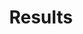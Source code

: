 ---
permalink: /results/
layout: frontpage
header:
  image_fullwidth: head.png
title: "Results"
blank_content: true
widget1:
  title: "Results by Year"
  url: '/results/by_year/'
  image: by_year.jpg
  text: '<b>Prague, Czechia</b> has been chosen as the host of the 16th International Linguistics Olympiad on July 26-30th, 2018. You can find the official website <a href="http://iol.ff.cuni.cz/">here</a>.'
widget2:
  title: "Results by Country"
  url: '/results/by_country/'
  image: by_country.jpg
  text: '<b>Prague, Czechia</b> has been chosen as the host of the 16th International Linguistics Olympiad on July 26-30th, 2018. You can find the official website <a href="http://iol.ff.cuni.cz/">here</a>.'
widget3:
  title: "Hall of Fame"
  url: '/results/hall_of_fame/'
  image: hall_of_fame.jpg
  text: '<b>Prague, Czechia</b> has been chosen as the host of the 16th International Linguistics Olympiad on July 26-30th, 2018. You can find the official website <a href="http://iol.ff.cuni.cz/">here</a>.'
sitemap: false
---